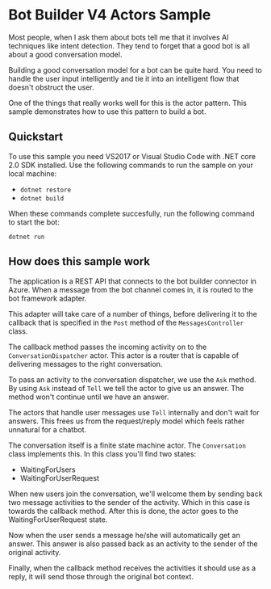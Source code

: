 # Bot Builder V4 Actors Sample
Most people, when I ask them about bots tell me that it involves AI techniques like intent detection. 
They tend to forget that a good bot is all about a good conversation model.

Building a good conversation model for a bot can be quite hard. You need to handle the user input intelligently
and tie it into an intelligent flow that doesn't obstruct the user. 

One of the things that really works well for this is the actor pattern.
This sample demonstrates how to use this pattern to build a bot.

## Quickstart
To use this sample you need VS2017 or Visual Studio Code with .NET core 2.0 SDK installed.
Use the following commands to run the sample on your local machine:

 * `dotnet restore`
 * `dotnet build`
 
When these commands complete succesfully, run the following command to start the bot:

```
dotnet run
```

## How does this sample work
The application is a REST API that connects to the bot builder connector in Azure.
When a message from the bot channel comes in, it is routed to the bot framework adapter.

This adapter will take care of a number of things, before delivering it to the callback that is 
specified in the `Post` method of the `MessagesController` class.

The callback method passes the incoming activity on to the `ConversationDispatcher` actor. This actor
is a router that is capable of delivering messages to the right conversation. 

To pass an activity to the conversation dispatcher, we use the `Ask` method. By using `Ask` instead of 
`Tell` we tell the actor to give us an answer. The method won't continue until we have an answer.

The actors that handle user messages use `Tell` internally and don't wait for answers. This frees us
from the request/reply model which feels rather unnatural for a chatbot.

The conversation itself is a finite state machine actor. The `Conversation` class implements this.
In this class you'll find two states:

 * WaitingForUsers
 * WaitingForUserRequest
 
When new users join the conversation, we'll welcome them by sending back two message activities
to the sender of the activity. Which in this case is towards the callback method. After this is done,
the actor goes to the WaitingForUserRequest state. 

Now when the user sends a message he/she will automatically get an answer.
This answer is also passed back as an activity to the sender of the original activity.

Finally, when the callback method receives the activities it should use as a reply, it will send those through the original bot context.
